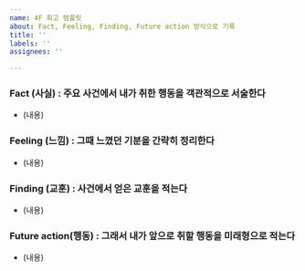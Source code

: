 ```yaml
---
name: 4F 회고 템플릿
about: Fact, Feeling, Finding, Future action 방식으로 기록
title: ''
labels: ''
assignees: ''

---
```


### Fact (사실) : 주요 사건에서 내가 취한 행동을 객관적으로 서술한다
- (내용)

### Feeling (느낌) : 그때 느꼈던 기분을 간략히 정리한다
- (내용)

### Finding (교훈) : 사건에서 얻은 교훈을 적는다  
- (내용)

### Future action(행동) : 그래서 내가 앞으로 취할 행동을 미래형으로 적는다  
- (내용)
